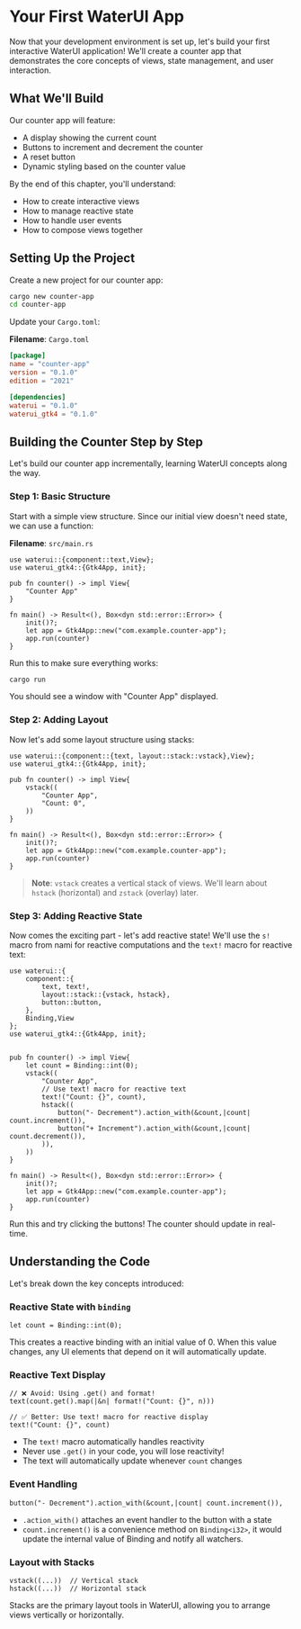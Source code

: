 # Your First WaterUI App

Now that your development environment is set up, let's build your first interactive WaterUI application! We'll create a counter app that demonstrates the core concepts of views, state management, and user interaction.

## What We'll Build

Our counter app will feature:
- A display showing the current count
- Buttons to increment and decrement the counter
- A reset button
- Dynamic styling based on the counter value

By the end of this chapter, you'll understand:
- How to create interactive views
- How to manage reactive state
- How to handle user events
- How to compose views together

## Setting Up the Project

Create a new project for our counter app:

```bash
cargo new counter-app
cd counter-app
```

Update your `Cargo.toml`:

**Filename**: `Cargo.toml`
```toml
[package]
name = "counter-app"
version = "0.1.0"
edition = "2021"

[dependencies]
waterui = "0.1.0"
waterui_gtk4 = "0.1.0"
```

## Building the Counter Step by Step

Let's build our counter app incrementally, learning WaterUI concepts along the way.

### Step 1: Basic Structure

Start with a simple view structure. Since our initial view doesn't need state, we can use a function:

**Filename**: `src/main.rs`
```rust,ignore
use waterui::{component::text,View};
use waterui_gtk4::{Gtk4App, init};

pub fn counter() -> impl View{
	"Counter App"
}

fn main() -> Result<(), Box<dyn std::error::Error>> {
    init()?;
    let app = Gtk4App::new("com.example.counter-app");
    app.run(counter)
}
```

Run this to make sure everything works:
```bash
cargo run
```

You should see a window with "Counter App" displayed.

### Step 2: Adding Layout

Now let's add some layout structure using stacks:

```rust,ignore
use waterui::{component::{text, layout::stack::vstack},View};
use waterui_gtk4::{Gtk4App, init};

pub fn counter() -> impl View{
	vstack((
        "Counter App",
        "Count: 0",
    ))
}

fn main() -> Result<(), Box<dyn std::error::Error>> {
    init()?;
    let app = Gtk4App::new("com.example.counter-app");
    app.run(counter)
}
```

> **Note**: `vstack` creates a vertical stack of views. We'll learn about `hstack` (horizontal) and `zstack` (overlay) later.

### Step 3: Adding Reactive State

Now comes the exciting part - let's add reactive state! We'll use the `s!` macro from nami for reactive computations and the `text!` macro for reactive text:

```rust,ignore
use waterui::{
    component::{
        text, text!,
        layout::stack::{vstack, hstack},
        button::button,
    },
    Binding,View
};
use waterui_gtk4::{Gtk4App, init};


pub fn counter() -> impl View{
    let count = Binding::int(0);
	vstack((
        "Counter App",
        // Use text! macro for reactive text
        text!("Count: {}", count),
        hstack((
            button("- Decrement").action_with(&count,|count| count.increment()),
            button("+ Increment").action_with(&count,|count| count.decrement()),
        )),
    ))
}

fn main() -> Result<(), Box<dyn std::error::Error>> {
    init()?;
    let app = Gtk4App::new("com.example.counter-app");
    app.run(counter)
}
```

Run this and try clicking the buttons! The counter should update in real-time.

## Understanding the Code

Let's break down the key concepts introduced:

### Reactive State with `binding`

```rust,ignore
let count = Binding::int(0);
```

This creates a reactive binding with an initial value of 0. When this value changes, any UI elements that depend on it will automatically update.

### Reactive Text Display

```rust,ignore
// ❌ Avoid: Using .get() and format!
text(count.get().map(|&n| format!("Count: {}", n)))

// ✅ Better: Use text! macro for reactive display
text!("Count: {}", count)
```

- The `text!` macro automatically handles reactivity
- Never use `.get()` in your code, you will lose reactivity!
- The text will automatically update whenever `count` changes

### Event Handling

```rust,ignore
button("- Decrement").action_with(&count,|count| count.increment()),
```

- `.action_with()` attaches an event handler to the button with a state
- `count.increment()` is a convenience method on `Binding<i32>`, it would update the internal value of Binding and notify all watchers.

### Layout with Stacks

```rust,ignore
vstack((...))  // Vertical stack
hstack((...))  // Horizontal stack
```

Stacks are the primary layout tools in WaterUI, allowing you to arrange views vertically or horizontally.
